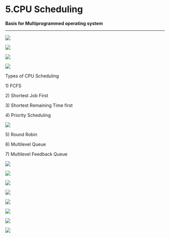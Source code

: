 # 5.CPU Scheduling

**Basis for Multiprogrammed operating system**

 ****

![](../.gitbook/assets/image%20%28171%29.png)

![](../.gitbook/assets/image%20%287%29.png)

![](../.gitbook/assets/image%20%2887%29.png)

![](../.gitbook/assets/image%20%2815%29.png)

Types of CPU Scheduling

1\) FCFS

2\) Shortest Job First

3\) Shortest Remaining Time first

4\) Priority Scheduling

![](../.gitbook/assets/image%20%2816%29.png)

5\) Round Robin

6\) Multilevel Queue

7\) Multilevel Feedback Queue

![](../.gitbook/assets/image%20%2892%29.png)

![](../.gitbook/assets/image%20%2838%29.png)

![](../.gitbook/assets/image%20%2864%29.png)

![](../.gitbook/assets/image%20%2863%29.png)

![](../.gitbook/assets/image%20%2868%29.png)

![](../.gitbook/assets/image%20%284%29.png)

![](../.gitbook/assets/image%20%2843%29.png)

![](../.gitbook/assets/image%20%2817%29.png)

